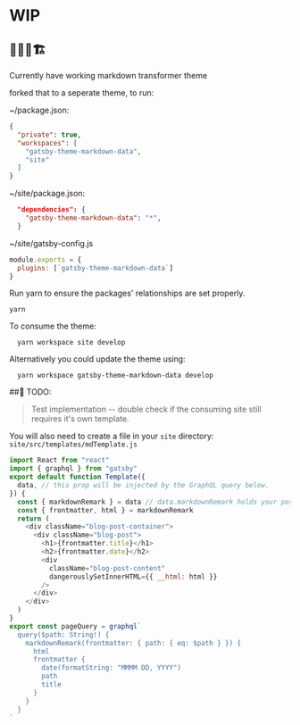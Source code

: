 # WIP

## 👷‍♂️🚧🏗

Currently have working markdown transformer theme

forked that to a seperate theme, to run:

~/package.json:

```json
{
  "private": true,
  "workspaces": [
    "gatsby-theme-markdown-data",
    "site"
  ]
}

```

~/site/package.json:
```json
  "dependencies": {
    "gatsby-theme-markdown-data": "*",
  }
```

~/site/gatsby-config.js

```js
module.exports = {
  plugins: [`gatsby-theme-markdown-data`]
}
```

Run yarn to ensure the packages' relationships are set properly.
```shell
yarn
```

To consume the theme:
```shell
  yarn workspace site develop
```

Alternatively you could update the theme using:
```shell
  yarn workspace gatsby-theme-markdown-data develop
```

##🚨 TODO: 
> Test implementation -- double check if the consuming site still requires it's own template.

You will also need to create a file in your `site` directory:
`site/src/templates/mdTemplate.js`
```js
import React from "react"
import { graphql } from "gatsby"
export default function Template({
  data, // this prop will be injected by the GraphQL query below.
}) {
  const { markdownRemark } = data // data.markdownRemark holds your post data
  const { frontmatter, html } = markdownRemark
  return (
    <div className="blog-post-container">
      <div className="blog-post">
        <h1>{frontmatter.title}</h1>
        <h2>{frontmatter.date}</h2>
        <div
          className="blog-post-content"
          dangerouslySetInnerHTML={{ __html: html }}
        />
      </div>
    </div>
  )
}
export const pageQuery = graphql`
  query($path: String!) {
    markdownRemark(frontmatter: { path: { eq: $path } }) {
      html
      frontmatter {
        date(formatString: "MMMM DD, YYYY")
        path
        title
      }
    }
  }
`
```
